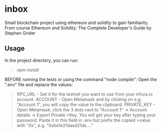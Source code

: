 # inbox

Small blockchain project using ethereum and solidity to gain familiarity.
From course Ethereum and Solidity: The Complete Developer's Guide by Stephen Grider

## Usage

In the project directory, you can run: <br />

> npm install

BEFORE running the tests or using the command "node compile": Open the ".env" file and replace the values:

> RPC_URL - Get it for the testnet you want to use from your infura.io account.
> ACCOUNT - Open Metamask and by clicking on e.g. "Account 1", you will copy the value to the clipboard.
> PRIVATE_KEY - Open Metamask, click the 3 dots next to "Account 1" -> Account details -> Export Private >Key. You will get your key after typing your password. Paste it in this field in .env but prefix the copied >value with "0x", e.g. "0xbe1e21dasd21ds...."
